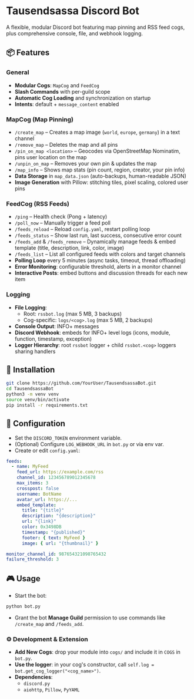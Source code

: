 # Tausendsassa Discord Bot

A flexible, modular Discord bot featuring map pinning and RSS feed cogs, plus comprehensive console, file, and webhook logging.

## 📦 Features

### General
- **Modular Cogs**: `MapCog` and `FeedCog`  
- **Slash Commands** with per-guild scope  
- **Automatic Cog Loading** and synchronization on startup  
- **Intents**: default + `message_content` enabled  

### MapCog (Map Pinning)
- `/create_map` – Creates a map image (`world`, `europe`, `germany`) in a text channel  
- `/remove_map` – Deletes the map and all pins  
- `/pin_on_map <location>` – Geocodes via OpenStreetMap Nominatim, pins user location on the map  
- `/unpin_on_map` – Removes your own pin & updates the map  
- `/map_info` – Shows map stats (pin count, region, creator, your pin info)  
- **Data Storage** in `map_data.json` (auto-backups, human-readable JSON)  
- **Image Generation** with Pillow: stitching tiles, pixel scaling, colored user pins  

### FeedCog (RSS Feeds)
- `/ping` – Health check (Pong + latency)  
- `/poll_now` – Manually trigger a feed poll  
- `/feeds_reload` – Reload `config.yaml`, restart polling loop  
- `/feeds_status` – Show last run, last success, consecutive error count  
- `/feeds_add` & `/feeds_remove` – Dynamically manage feeds & embed template (title, description, link, color, image)  
- `/feeds_list` – List all configured feeds with colors and target channels  
- **Polling Loop** every 5 minutes (async tasks, timeout, thread offloading)  
- **Error Monitoring**: configurable threshold, alerts in a monitor channel  
- **Interactive Posts**: embed buttons and discussion threads for each new item  

### Logging
- **File Logging**:  
  - Root: `rssbot.log` (max 5 MB, 3 backups)  
  - Cog-specific: `logs/<cog>.log` (max 5 MB, 2 backups)  
- **Console Output**: INFO+ messages  
- **Discord Webhook**: embeds for INFO+ level logs (icons, module, function, timestamp, exception)  
- **Logger Hierarchy**: root `rssbot` logger + child `rssbot.<cog>` loggers sharing handlers  

## 🚀 Installation

```bash
git clone https://github.com/YourUser/TausendsassaBot.git
cd TausendsassaBot
python3 -m venv venv
source venv/bin/activate
pip install -r requirements.txt
```

## 🔧 Configuration
- Set the `DISCORD_TOKEN` environment variable.
- (Optional) Configure `LOG_WEBHOOK_URL` in `bot.py` or via env var.
- Create or edit `config.yaml`:
```yaml
feeds:
  - name: MyFeed
    feed_url: https://example.com/rss
    channel_id: 123456789012345678
    max_items: 3
    crosspost: false
    username: BotName
    avatar_url: https://...
    embed_template:
      title: "{title}"
      description: "{description}"
      url: "{link}"
      color: 0x3498DB
      timestamp: "{published}"
      footer: { text: MyFeed }
      image: { url: "{thumbnail}" }

monitor_channel_id: 987654321098765432
failure_threshold: 3
```
## 🎮 Usage
- Start the bot:
```bash
python bot.py
```
- Grant the bot **Manage Guild** permission to use commands like `/create_map` and `/feeds_add`.

### ⚙️ Development & Extension
- **Add New Cogs**: drop your module into `cogs/` and include it in `COGS` in `bot.py`.
- **Use the logger**: in your cog's constructor, call `self.log = bot.get_cog_logger("<cog_name>")`.
- **Dependencies**:
  - `discord.py`
  - `aiohttp`, `Pillow`, `PyYAML`